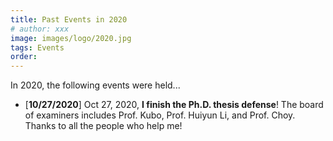 ```yaml
---
title: Past Events in 2020
# author: xxx
image: images/logo/2020.jpg
tags: Events
order: 
---
```


<!-- Add breif description here.  -->
In 2020, the following events were held...


<!-- Add Main body here -->
- [**10/27/2020**] Oct 27, 2020, **I finish the Ph.D. thesis defense**! The board of examiners includes Prof. Kubo,  Prof. Huiyun Li, and Prof. Choy. Thanks to all the people who help me!
